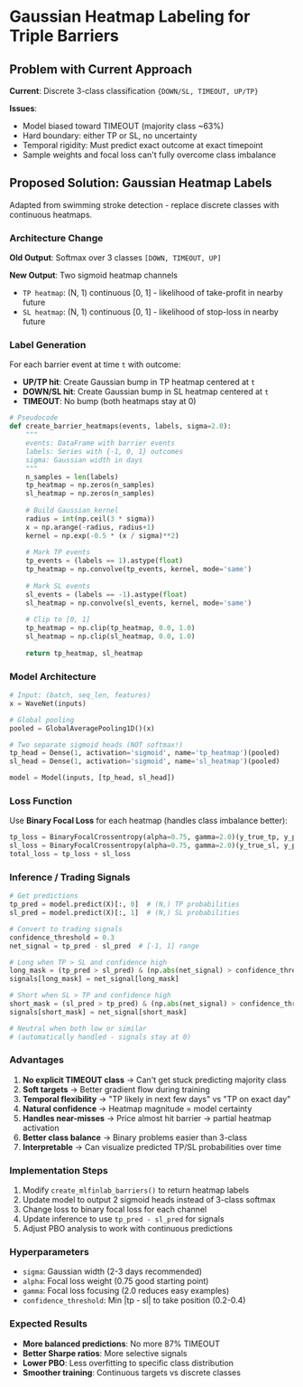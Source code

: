 # Gaussian Heatmap Labeling for Triple Barriers

## Problem with Current Approach

**Current**: Discrete 3-class classification `{DOWN/SL, TIMEOUT, UP/TP}`

**Issues**:
- Model biased toward TIMEOUT (majority class ~63%)
- Hard boundary: either TP or SL, no uncertainty
- Temporal rigidity: Must predict exact outcome at exact timepoint
- Sample weights and focal loss can't fully overcome class imbalance

## Proposed Solution: Gaussian Heatmap Labels

Adapted from swimming stroke detection - replace discrete classes with continuous heatmaps.

### Architecture Change

**Old Output**: Softmax over 3 classes `[DOWN, TIMEOUT, UP]`

**New Output**: Two sigmoid heatmap channels
- `TP heatmap`: (N, 1) continuous [0, 1] - likelihood of take-profit in nearby future
- `SL heatmap`: (N, 1) continuous [0, 1] - likelihood of stop-loss in nearby future

### Label Generation

For each barrier event at time `t` with outcome:
- **UP/TP hit**: Create Gaussian bump in TP heatmap centered at `t`
- **DOWN/SL hit**: Create Gaussian bump in SL heatmap centered at `t`
- **TIMEOUT**: No bump (both heatmaps stay at 0)

```python
# Pseudocode
def create_barrier_heatmaps(events, labels, sigma=2.0):
    """
    events: DataFrame with barrier events
    labels: Series with {-1, 0, 1} outcomes
    sigma: Gaussian width in days
    """
    n_samples = len(labels)
    tp_heatmap = np.zeros(n_samples)
    sl_heatmap = np.zeros(n_samples)
    
    # Build Gaussian kernel
    radius = int(np.ceil(3 * sigma))
    x = np.arange(-radius, radius+1)
    kernel = np.exp(-0.5 * (x / sigma)**2)
    
    # Mark TP events
    tp_events = (labels == 1).astype(float)
    tp_heatmap = np.convolve(tp_events, kernel, mode='same')
    
    # Mark SL events
    sl_events = (labels == -1).astype(float)
    sl_heatmap = np.convolve(sl_events, kernel, mode='same')
    
    # Clip to [0, 1]
    tp_heatmap = np.clip(tp_heatmap, 0.0, 1.0)
    sl_heatmap = np.clip(sl_heatmap, 0.0, 1.0)
    
    return tp_heatmap, sl_heatmap
```

### Model Architecture

```python
# Input: (batch, seq_len, features)
x = WaveNet(inputs)

# Global pooling
pooled = GlobalAveragePooling1D()(x)

# Two separate sigmoid heads (NOT softmax!)
tp_head = Dense(1, activation='sigmoid', name='tp_heatmap')(pooled)
sl_head = Dense(1, activation='sigmoid', name='sl_heatmap')(pooled)

model = Model(inputs, [tp_head, sl_head])
```

### Loss Function

Use **Binary Focal Loss** for each heatmap (handles class imbalance better):

```python
tp_loss = BinaryFocalCrossentropy(alpha=0.75, gamma=2.0)(y_true_tp, y_pred_tp)
sl_loss = BinaryFocalCrossentropy(alpha=0.75, gamma=2.0)(y_true_sl, y_pred_sl)
total_loss = tp_loss + sl_loss
```

### Inference / Trading Signals

```python
# Get predictions
tp_pred = model.predict(X)[:, 0]  # (N,) TP probabilities
sl_pred = model.predict(X)[:, 1]  # (N,) SL probabilities

# Convert to trading signals
confidence_threshold = 0.3
net_signal = tp_pred - sl_pred  # [-1, 1] range

# Long when TP > SL and confidence high
long_mask = (tp_pred > sl_pred) & (np.abs(net_signal) > confidence_threshold)
signals[long_mask] = net_signal[long_mask]

# Short when SL > TP and confidence high
short_mask = (sl_pred > tp_pred) & (np.abs(net_signal) > confidence_threshold)
signals[short_mask] = net_signal[short_mask]

# Neutral when both low or similar
# (automatically handled - signals stay at 0)
```

### Advantages

1. **No explicit TIMEOUT class** → Can't get stuck predicting majority class
2. **Soft targets** → Better gradient flow during training
3. **Temporal flexibility** → "TP likely in next few days" vs "TP on exact day"
4. **Natural confidence** → Heatmap magnitude = model certainty
5. **Handles near-misses** → Price almost hit barrier → partial heatmap activation
6. **Better class balance** → Binary problems easier than 3-class
7. **Interpretable** → Can visualize predicted TP/SL probabilities over time

### Implementation Steps

1. Modify `create_mlfinlab_barriers()` to return heatmap labels
2. Update model to output 2 sigmoid heads instead of 3-class softmax
3. Change loss to binary focal loss for each channel
4. Update inference to use `tp_pred - sl_pred` for signals
5. Adjust PBO analysis to work with continuous predictions

### Hyperparameters

- `sigma`: Gaussian width (2-3 days recommended)
- `alpha`: Focal loss weight (0.75 good starting point)
- `gamma`: Focal loss focusing (2.0 reduces easy examples)
- `confidence_threshold`: Min |tp - sl| to take position (0.2-0.4)

### Expected Results

- **More balanced predictions**: No more 87% TIMEOUT
- **Better Sharpe ratios**: More selective signals
- **Lower PBO**: Less overfitting to specific class distribution
- **Smoother training**: Continuous targets vs discrete classes
